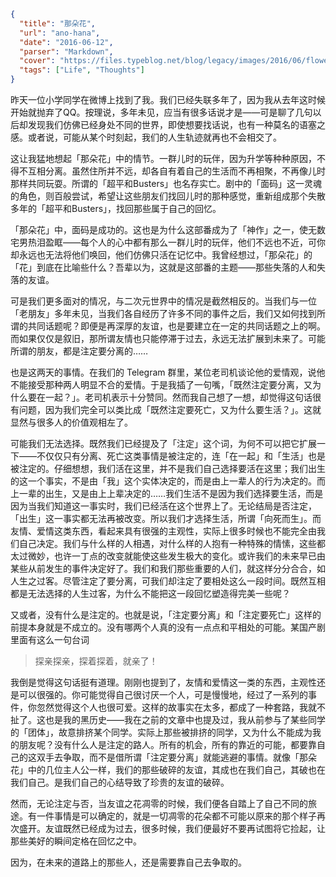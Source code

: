 ```json
{
  "title": "那朵花",
  "url": "ano-hana",
  "date": "2016-06-12",
  "parser": "Markdown",
  "cover": "https://files.typeblog.net/blog/legacy/images/2016/06/flower.jpg",
  "tags": ["Life", "Thoughts"]
}
```

昨天一位小学同学在微博上找到了我。我们已经失联多年了，因为我从去年这时候开始就抛弃了QQ。按理说，多年未见，应当有很多话说才是——可是聊了几句以后却发现我们仿佛已经身处不同的世界，即使想要找话说，也有一种莫名的语塞之感。或者说，可能从某个时刻起，我们的人生轨迹就再也不会相交了。

这让我猛地想起「那朵花」中的情节。一群儿时的玩伴，因为升学等种种原因，不得不互相分离。虽然住所并不远，却各自有着自己的生活而不再相聚，不再像儿时那样共同玩耍。所谓的「超平和Busters」也名存实亡。剧中的「面码」这一灵魂的角色，则百般尝试，希望让这些朋友们找回儿时的那种感觉，重新组成那个失散多年的「超平和Busters」，找回那些属于自己的回忆。

「那朵花」中，面码是成功的。这也是为什么这部番成为了「神作」之一，使无数宅男热泪盈眶——每个人的心中都有那么一群儿时的玩伴，他们不远也不近，可你却永远也无法将他们唤回，他们仿佛只活在记忆中。我曾经想过，「那朵花」的「花」到底在比喻些什么？吾辈以为，这就是这部番的主题——那些失落的人和失落的友谊。

可是我们更多面对的情况，与二次元世界中的情况是截然相反的。当我们与一位「老朋友」多年未见，当我们各自经历了许多不同的事件之后，我们又如何找到所谓的共同话题呢？即便是再深厚的友谊，也是要建立在一定的共同话题之上的啊。而如果仅仅是叙旧，那所谓友情也只能停滞于过去，永远无法扩展到未来了。可能所谓的朋友，都是注定要分离的……

也是这两天的事情。在我们的 Telegram 群里，某位老司机谈论他的爱情观，说他不能接受那种两人明显不合的爱情。于是我插了一句嘴，「既然注定要分离，又为什么要在一起？」。老司机表示十分赞同。然而我自己想了一想，却觉得这句话很有问题，因为我们完全可以类比成「既然注定要死亡，又为什么要生活？」。这就显然与很多人的价值观相左了。

可能我们无法选择。既然我们已经提及了「注定」这个词，为何不可以把它扩展一下——不仅仅只有分离、死亡这类事情是被注定的，连「在一起」和「生活」也是被注定的。仔细想想，我们活在这里，并不是我们自己选择要活在这里；我们出生的这一个事实，不是由「我」这个实体决定的，而是由上一辈人的行为决定的。而上一辈的出生，又是由上上辈决定的……我们生活不是因为我们选择要生活，而是因为当我们知道这一事实时，我们已经活在这个世界上了。无论结局是否注定，「出生」这一事实都无法再被改变。所以我们才选择生活，所谓「向死而生」。而友情、爱情这类东西，看起来具有很强的主观性，实际上很多时候也不能完全由我们自己决定。我们与什么样的人相遇，对什么样的人抱有一种特殊的情愫，这些都太过微妙，也许一丁点的改变就能使这些发生极大的变化。或许我们的未来早已由某些从前发生的事件决定好了。我们和我们那些重要的人们，就这样分分合合，如人生之过客。尽管注定了要分离，可我们却注定了要相处这么一段时间。既然互相都是无法选择的人生过客，为什么不能把这一段回忆塑造得完美一些呢？

又或者，没有什么是注定的。也就是说，「注定要分离」和「注定要死亡」这样的前提本身就是不成立的。没有哪两个人真的没有一点点和平相处的可能。某国产剧里面有这么一句台词

> 探亲探亲，探着探着，就亲了！

我倒是觉得这句话挺有道理。刚刚也提到了，友情和爱情这一类的东西，主观性还是可以很强的。你可能觉得自己很讨厌一个人，可是慢慢地，经过了一系列的事件，你忽然觉得这个人也很可爱。这样的故事实在太多，都成了一种套路，我就不扯了。这也是我的黑历史——我在之前的文章中也提及过，我从前参与了某些同学的「团体」，故意排挤某个同学。实际上那些被排挤的同学，又为什么不能成为我的朋友呢？没有什么人是注定的路人。所有的机会，所有的靠近的可能，都要靠自己的这双手去争取，而不是借所谓「注定要分离」就能逃避的事情。就像「那朵花」中的几位主人公一样，我们的那些破碎的友谊，其成也在我们自己，其破也在我们自己。是我们自己的心结导致了珍贵的友谊的破碎。

然而，无论注定与否，当友谊之花凋零的时候，我们便各自踏上了自己不同的旅途。有一件事情是可以确定的，就是一切凋零的花朵都不可能以原来的那个样子再次盛开。友谊既然已经成为过去，很多时候，我们便最好不要再试图将它捡起，让那些美好的瞬间定格在回忆之中。

因为，在未来的道路上的那些人，还是需要靠自己去争取的。